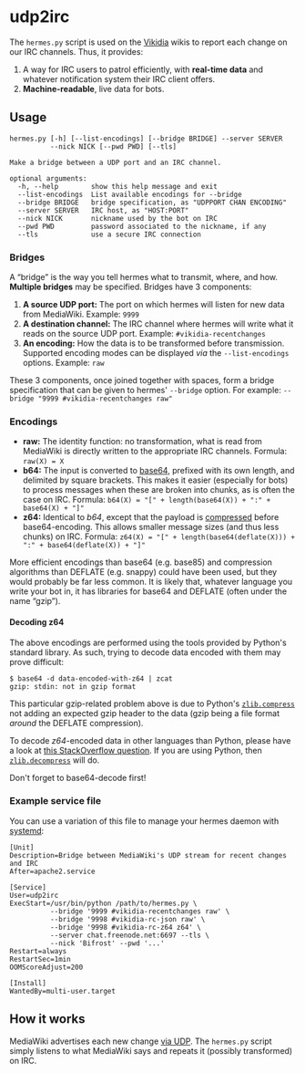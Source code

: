 # udp2irc

The `hermes.py` script is used on the [Vikidia](https://vikidia.org) wikis to report each change on our IRC channels.
Thus, it provides:

1. A way for IRC users to patrol efficiently, with **real-time data** and whatever notification system their IRC client offers.
1. **Machine-readable**, live data for bots.

## Usage

```
hermes.py [-h] [--list-encodings] [--bridge BRIDGE] --server SERVER
          --nick NICK [--pwd PWD] [--tls]

Make a bridge between a UDP port and an IRC channel.

optional arguments:
  -h, --help        show this help message and exit
  --list-encodings  List available encodings for --bridge
  --bridge BRIDGE   bridge specification, as "UDPPORT CHAN ENCODING"
  --server SERVER   IRC host, as "HOST:PORT"
  --nick NICK       nickname used by the bot on IRC
  --pwd PWD         password associated to the nickname, if any
  --tls             use a secure IRC connection
```

### Bridges

A “bridge” is the way you tell hermes what to transmit, where, and how.
**Multiple bridges** may be specified.
Bridges have 3 components:

1. **A source UDP port:** The port on which hermes will listen for new data from MediaWiki.
   Example: `9999`
1. **A destination channel:** The IRC channel where hermes will write what it reads on the source UDP port.
   Example: `#vikidia-recentchanges`
1. **An encoding:** How the data is to be transformed before transmission.
   Supported encoding modes can be displayed _via_ the `--list-encodings` options.
   Example: `raw`

These 3 components, once joined together with spaces, form a bridge specification
that can be given to hermes' `--bridge` option. For example: `--bridge "9999 #vikidia-recentchanges raw"`

### Encodings

* **raw:** The identity function: no transformation, what is read from MediaWiki is directly written
  to the appropriate IRC channels.
  Formula: `raw(X) = X`
* **b64:** The input is converted to [base64](https://en.wikipedia.org/wiki/Base64), prefixed with its own length,
  and delimited by square brackets.
  This makes it easier (especially for bots) to process messages when these are broken into chunks, as is often the case
  on IRC.
  Formula: `b64(X) = "[" + length(base64(X)) + ":" + base64(X) + "]"`
* **z64:** Identical to _b64_, except that the payload is [compressed](https://en.wikipedia.org/wiki/DEFLATE)
  before base64-encoding. This allows smaller message sizes (and thus less chunks) on IRC.
  Formula: `z64(X) = "[" + length(base64(deflate(X))) + ":" + base64(deflate(X)) + "]"`

More efficient encodings than base64 (e.g. base85) and compression algorithms than DEFLATE (e.g. snappy) could have been used,
but they would probably be far less common. It is likely that, whatever language you write your bot in,
it has libraries for base64 and DEFLATE (often under the name “gzip”).

#### Decoding z64

The above encodings are performed using the tools provided by Python's standard library.
As such, trying to decode data encoded with them may prove difficult:

```
$ base64 -d data-encoded-with-z64 | zcat
gzip: stdin: not in gzip format
```

This particular gzip-related problem above is due to Python's
[`zlib.compress`](https://docs.python.org/2/library/zlib.html#zlib.compress) not adding an expected gzip header
to the data (gzip being a file format _around_ the DEFLATE compression).

To decode _z64_-encoded data in other languages than Python, please have a look at
[this StackOverflow question](https://stackoverflow.com/questions/3178566/deflate-command-line-tool).
If you are using Python, then [`zlib.decompress`](https://docs.python.org/2/library/zlib.html#zlib.decompress) will do.

Don't forget to base64-decode first!

### Example service file

You can use a variation of this file to manage your hermes daemon with [systemd](https://en.wikipedia.org/wiki/Systemd):

```systemd
[Unit]
Description=Bridge between MediaWiki's UDP stream for recent changes and IRC
After=apache2.service

[Service]
User=udp2irc
ExecStart=/usr/bin/python /path/to/hermes.py \
          --bridge '9999 #vikidia-recentchanges raw' \
          --bridge '9998 #vikidia-rc-json raw' \
          --bridge '9998 #vikidia-rc-z64 z64' \
          --server chat.freenode.net:6697 --tls \
          --nick 'Bifrost' --pwd '...'
Restart=always
RestartSec=1min
OOMScoreAdjust=200

[Install]
WantedBy=multi-user.target
```

## How it works

MediaWiki advertises each new change [via UDP](https://www.mediawiki.org/wiki/Manual:$wgRCFeeds).
The `hermes.py` script simply listens to what MediaWiki says and repeats it (possibly transformed) on IRC.
